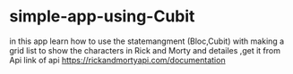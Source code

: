 # simple-app-using-Cubit
 in this app learn how to use the statemangment (Bloc,Cubit) with making a  grid list to show the characters in Rick and Morty and detailes ,get it from Api
link of api https://rickandmortyapi.com/documentation
